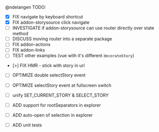 @ndelangen
TODO:
- [x] FIX navigate by keyboard shortcut
- [x] FIX addon-storysource click navigate
- [ ] INVESTIGATE if addon-storysource can use router directly over state method
- [ ] DISCUSS moving router into a separate package
- [ ] FIX addon-actions
- [ ] FIX addon-links
- [ ] TEST other examples (vue with it's different `decorateStory`)
- [>] FIX HMR - stick with story in url

- [ ] OPTIMIZE double selectStory event
- [ ] OPTIMIZE selectStory event at fullscreen switch
- [ ] unify SET_CURRENT_STORY & SELECT_STORY

- [ ] ADD support for rootSeparators in explorer
- [ ] ADD auto-open of selection in explorer
- [ ] ADD unit tests
